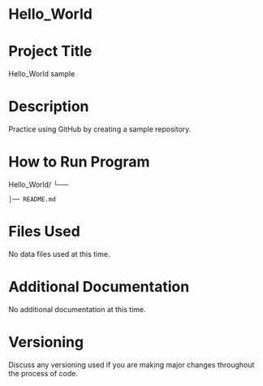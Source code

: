 # Hello_World

# Project Title
Hello_World sample
# Description
Practice using GitHub by creating a sample repository.
# How to Run Program
Hello_World/
└── 

    │── README.md
# Files Used
No data files used at this time.
# Additional Documentation
No additional documentation at this time.
# Versioning
Discuss any versioning used if you are making major changes throughout the process of code.
